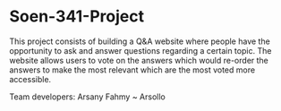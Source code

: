 # Soen-341-Project

This project consists of building a Q&A website where people have the opportunity to ask and answer questions regarding a certain topic. The website allows users to vote on the answers which would re-order the answers to make the most relevant which are the most voted more accessible. 

Team developers:
Arsany Fahmy ~ Arsollo
